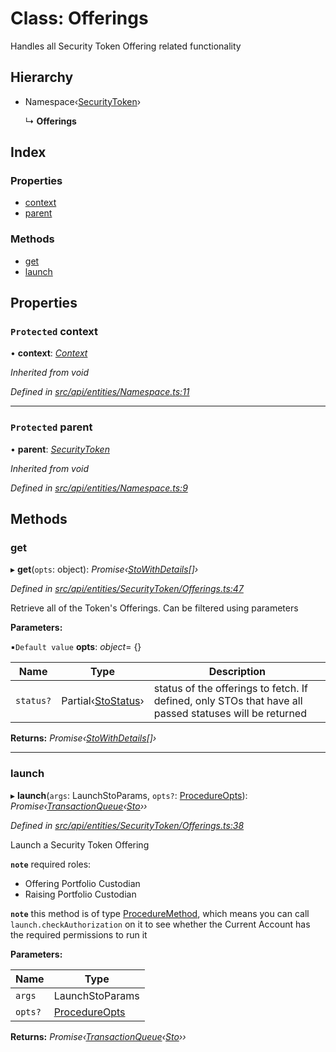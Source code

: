 # Class: Offerings

Handles all Security Token Offering related functionality

## Hierarchy

* Namespace‹[SecurityToken](securitytoken.md)›

  ↳ **Offerings**

## Index

### Properties

* [context](offerings.md#protected-context)
* [parent](offerings.md#protected-parent)

### Methods

* [get](offerings.md#get)
* [launch](offerings.md#launch)

## Properties

### `Protected` context

• **context**: *[Context](context.md)*

*Inherited from void*

*Defined in [src/api/entities/Namespace.ts:11](https://github.com/PolymathNetwork/polymesh-sdk/blob/7362b318/src/api/entities/Namespace.ts#L11)*

___

### `Protected` parent

• **parent**: *[SecurityToken](securitytoken.md)*

*Inherited from void*

*Defined in [src/api/entities/Namespace.ts:9](https://github.com/PolymathNetwork/polymesh-sdk/blob/7362b318/src/api/entities/Namespace.ts#L9)*

## Methods

###  get

▸ **get**(`opts`: object): *Promise‹[StoWithDetails](../interfaces/stowithdetails.md)[]›*

*Defined in [src/api/entities/SecurityToken/Offerings.ts:47](https://github.com/PolymathNetwork/polymesh-sdk/blob/7362b318/src/api/entities/SecurityToken/Offerings.ts#L47)*

Retrieve all of the Token's Offerings. Can be filtered using parameters

**Parameters:**

▪`Default value`  **opts**: *object*= {}

Name | Type | Description |
------ | ------ | ------ |
`status?` | Partial‹[StoStatus](../interfaces/stostatus.md)› | status of the offerings to fetch. If defined, only STOs that have all passed statuses will be returned  |

**Returns:** *Promise‹[StoWithDetails](../interfaces/stowithdetails.md)[]›*

___

###  launch

▸ **launch**(`args`: LaunchStoParams, `opts?`: [ProcedureOpts](../interfaces/procedureopts.md)): *Promise‹[TransactionQueue](transactionqueue.md)‹[Sto](sto.md)››*

*Defined in [src/api/entities/SecurityToken/Offerings.ts:38](https://github.com/PolymathNetwork/polymesh-sdk/blob/7362b318/src/api/entities/SecurityToken/Offerings.ts#L38)*

Launch a Security Token Offering

**`note`** required roles:
  - Offering Portfolio Custodian
  - Raising Portfolio Custodian

**`note`** this method is of type [ProcedureMethod](../interfaces/proceduremethod.md), which means you can call `launch.checkAuthorization`
  on it to see whether the Current Account has the required permissions to run it

**Parameters:**

Name | Type |
------ | ------ |
`args` | LaunchStoParams |
`opts?` | [ProcedureOpts](../interfaces/procedureopts.md) |

**Returns:** *Promise‹[TransactionQueue](transactionqueue.md)‹[Sto](sto.md)››*
